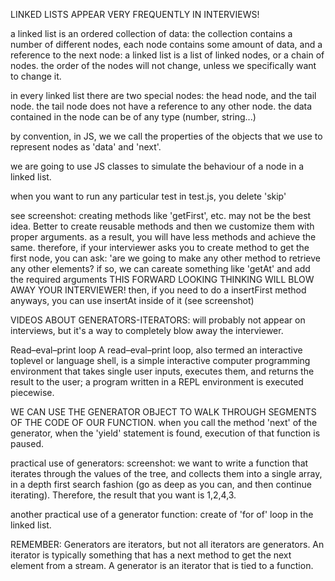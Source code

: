 LINKED LISTS APPEAR VERY FREQUENTLY IN INTERVIEWS!

a linked list is an ordered collection of data: the collection contains a number of different nodes, each node contains some amount of data, and a reference to the next node: a linked list is a list of linked nodes, or a chain of nodes. the order of the nodes will not change, unless we specifically want to change it.

in every linked list there are two special nodes: the head node, and the tail node. the tail node does not have a reference to any other node. the data contained in the node can be of any type (number, string...)

by convention, in JS, we we call the properties of the objects that we use to represent nodes as 'data' and 'next'.

we are going to use JS classes to simulate the behaviour of a node in a linked list.

when you want to run any particular test in test.js, you delete 'skip'

see screenshot: creating methods like 'getFirst', etc. may not be the best idea. Better to create reusable methods and then we customize them with proper arguments. as a result, you will have less methods and achieve the same.
therefore, if your interviewer asks you to create method to get the first node, you can ask: 'are we going to make any other method to retrieve any other elements? if so, we can careate something like 'getAt' and add the required arguments
THIS FORWARD LOOKING THINKING WILL BLOW AWAY YOUR INTERVIEWER!
then, if you need to do a insertFirst method anyways, you can use insertAt inside of it (see screenshot)

VIDEOS ABOUT GENERATORS-ITERATORS: will probably not appear on interviews, but it's a way to completely blow away the interviewer.

Read–eval–print loop
A read–eval–print loop, also termed an interactive toplevel or language shell, is a simple interactive computer programming environment that takes single user inputs, executes them, and returns the result to the user; a program written in a REPL environment is executed piecewise.

WE CAN USE THE GENERATOR OBJECT TO WALK THROUGH SEGMENTS OF THE CODE OF OUR FUNCTION.
when you call the method 'next' of the generator, when the 'yield' statement is found, execution of that function is paused.

practical use of generators:
screenshot: we want to write a function that iterates through the values of the tree, and collects them into a single array, in a depth first search fashion (go as deep as you can, and then continue iterating). Therefore, the result that you want is 1,2,4,3.

another practical use of a generator function:
create of 'for of' loop in the linked list.

REMEMBER:
Generators are iterators, but not all iterators are generators.
An iterator is typically something that has a next method to get the next element from a stream. A generator is an iterator that is tied to a function.
